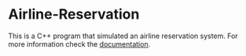 # Airline-Reservation
This is a C++ program that simulated an airline reservation system.
For more information check the [documentation](https://github.com/Pradeep-selva/Airline-Reservation/blob/master/documentation.pdf).
